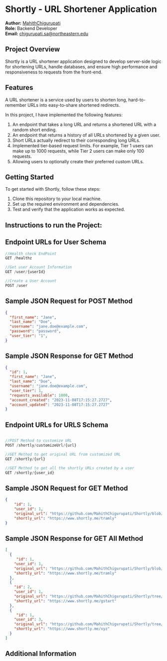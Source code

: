 # Shortly - URL Shortener Application

**Author:** 
[MahithChigurupati](https://github.com/MahithChigurupati)<br>
**Role:** 
Backend Developer<br>
**Email:** chigurupati.sa@northeastern.edu

## Project Overview

Shortly is a URL shortener application designed to develop server-side logic for shortening URLs, handle databases, and ensure high performance and responsiveness to requests from the front-end.

## Features

A URL shortener is a service used by users to shorten long, hard-to-remember URLs into easy-to-share shortened redirects. 

In this project, I have implemented the following features:

1. An endpoint that takes a long URL and returns a shortened URL with a random short ending.
2. An endpoint that returns a history of all URLs shortened by a given user.
3. Short URLs actually redirect to their corresponding long URLs.
4. Implemented tier-based request limits. For example, Tier 1 users can make up to 1000 requests, while Tier 2 users can make only 100 requests.
5. Allowing users to optionally create their preferred custom URLs.

## Getting Started

To get started with Shortly, follow these steps:

1. Clone this repository to your local machine.
2. Set up the required environment and dependencies.
3. Test and verify that the application works as expected.

## Instructions to run the Project:


## Endpoint URLs for User Schema

``` JavaScript
//Health check EndPoint 
GET /healthz

//Get user Account Information 
GET /user/{userId}

//Create a User Account 
POST /user
```

## Sample JSON Request for POST Method

```JSON
{ 
  "first_name": "Jane",
  "last_name": "Doe",
  "username": "jane.doe@example.com",
  "password": "password",
  "user_tier": "1",
}
```

## Sample JSON Response for GET Method

``` JSON
{
  "id": 1,
  "first_name": "Jane",
  "last_name": "Doe",
  "username": "jane.doe@example.com",
  "user_tier": 1,
  "requests_available": 1000,
  "account_created": "2023-11-08T17:15:27.2727",
  "account_updated": "2023-11-08T17:15:27.2727"
}
```

## Endpoint URLs for URLS Schema

``` JavaScript

//POST Method to customize URL
POST /shortly/customizeUrl/{url}

//GET Method to get original URL from customized URL
GET /shortly/{url}

//GET Method to get all the shortly URLs created by a user
GET /shortly/{user_id}

```

## Sample JSON Request for GET Method
``` JSON
{
    "id": 1,
    "user_id": 1,
    "original_url": "https://github.com/MahithChigurupati/Shortly/blob/main/README.md",
    "shortly_url": "https://www.shortly.me/tramly"
}
```

## Sample JSON Response for GET All Method
``` JSON
[
  {
     "id": 1,
    "user_id": 1,
    "original_url": "https://github.com/MahithChigurupati/Shortly/blob/main/README.md",
    "shortly_url": "https://www.shortly.me/tramly"
  },
  {
    "id": 2,
    "user_id": 1,
    "original_url": "https://github.com/MahithChigurupati/Shortly/tree/main#getting-started",
    "shortly_url": "https://www.shortly.me/gstart"
  },
  {
     "id": 1,
    "user_id": 3,
    "original_url": "https://github.com/MahithChigurupati/Shortly/tree/main#features",
    "shortly_url": "https://www.shortly.me/xyz"
  }
]

```

## Additional Information
